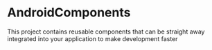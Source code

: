 # AndroidComponents

This project contains reusable components that can be straight away integrated into your application to make development faster